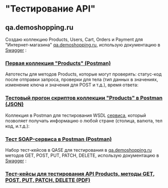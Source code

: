 # "Тестирование API"
## qa.demoshopping.ru
Создаю коллекцию Products, Users, Cart, Orders и Payment для "Интернет-магазина" <a href="https://qa.demoshopping.ru/">qa.demoshopping.ru</a>, использую документацию в <a href="https://qa.demoshopping.ru/api-docs/">Swagger</a> : 
### [Первая коллекция "Products" (Postman)](https://www.postman.com/nosovertka/workspace/qa-demoshopping-stan-tokarev/collection/40891723-f58958dc-7d08-42f1-a850-9cb0ad5205cf?action=share&creator=40891723&active-environment=40891723-98aef70a-e96a-4a0f-9fa3-aaec06181669)
Автотесты для методов Products, которые могут проверять: статус-код после отправки запроса, проверки для тела (тип данных в значениях, изменение ключа и значения для POST и т.д.), время ответа:
### [Тестовый прогон скриптов коллекции "Products" в Postman (JSON)](https://github.com/StanTokarev/api/blob/main/Stan%20Tokarev%20Test%20Run%20for%20Scripts%20in%20Products.json)
Коллекция в Postman для тестирования WSDL <a href="http://webservices.oorsprong.org/websamples.countryinfo/CountryInfoService.wso?WSDL">сервиса</a>, который позволяет получать информацию о любой стране (столица, валюта, тел код, и.т.д.):
### [Тест SOAP-сервиса в Postman (Postman)](https://www.postman.com/nosovertka/workspace/qa-demoshopping-stan-tokarev/collection/40891723-a3e2e368-599d-4d8b-82db-29d974bb54fc?action=share&creator=40891723&active-environment=40891723-98aef70a-e96a-4a0f-9fa3-aaec06181669)
Набор тест-кейсов в QASE для тестирования в <a href="https://qa.demoshopping.ru/">qa.demoshopping.ru</a> методов  GET, POST, PUT, PATCH, DELETE, использую документацию в <a href="https://qa.demoshopping.ru/api-docs/">Swagger</a> : 
### [Тест-кейсы для тестирования API Products, методы GET, POST, PUT, PATCH, DELETE (PDF)](https://github.com/StanTokarev/api/blob/main/Stan%20Tokarev%20Test%20Cases%20for%20testing%20API%20Products.pdf)

